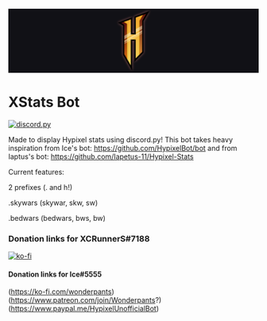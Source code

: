![stop sign](https://github.com/XCRunnerS/XCStatsBotPrototype/blob/main/hypixelspashv2layered.png?raw=true)

# XStats Bot

[![discord.py](https://img.shields.io/badge/discord-py-teal.svg)](https://github.com/Rapptz/discord.py)

Made to display Hypixel stats using discord.py!
This bot takes heavy inspiration from Ice's bot: https://github.com/HypixelBot/bot 
and from Iaptus's bot: https://github.com/Iapetus-11/Hypixel-Stats


Current features:

2 prefixes (. and h!)

.skywars (skywar, skw, sw)

.bedwars (bedwars, bws, bw)

### Donation links for XCRunnerS#7188
[![ko-fi](https://www.vectorlogo.zone/logos/ko-fi/ko-fi-ar21.svg)](https://ko-fi.com/xcrunners)
<!--Again big thanks to ice for the idea, please donate to him, I didnt steal any code but reading
though his documentation and seeing his .md file made this as good as it is!-->

#### Donation links for Ice#5555
(https://ko-fi.com/wonderpants)
(https://www.patreon.com/join/Wonderpants?)
(https://www.paypal.me/HypixelUnofficialBot)
